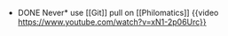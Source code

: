 - DONE Never* use [[Git]] pull on [[Philomatics]]
  {{video https://www.youtube.com/watch?v=xN1-2p06Urc}}
